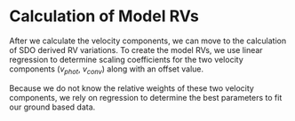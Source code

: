 # Calculation of Model RVs

After we calculate the velocity components, we can move to the calculation
of SDO derived RV variations. To create the model RVs, we use linear regression 
to determine scaling coefficients for the two velocity components 
($v_{phot}$, $v_{conv}$) along with an offset value.  

Because we do not know the relative weights of these two velocity components, we
rely on regression to determine the best parameters to fit our ground based data. 
